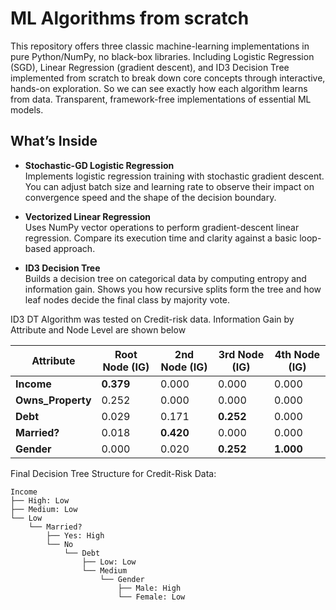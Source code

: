 # ML Algorithms from scratch

This repository offers three classic machine-learning implementations in pure Python/NumPy, no black-box libraries. Including Logistic Regression (SGD), Linear Regression (gradient descent), and ID3 Decision Tree implemented from scratch to break down core concepts through interactive, hands-on exploration. So we can see exactly how each algorithm learns from data. Transparent, framework-free implementations of essential ML models.

## What’s Inside

- **Stochastic-GD Logistic Regression**  
  Implements logistic regression training with stochastic gradient descent. You can adjust batch size and learning rate to observe their impact on convergence speed and the shape of the decision boundary.
  
- **Vectorized Linear Regression**  
  Uses NumPy vector operations to perform gradient-descent linear regression. Compare its execution time and clarity against a basic loop-based approach.
  
- **ID3 Decision Tree**  
  Builds a decision tree on categorical data by computing entropy and information gain. Shows you how recursive splits form the tree and how leaf nodes decide the final class by majority vote.

ID3 DT Algorithm was tested on Credit-risk data. Information Gain by Attribute and Node Level are shown below   

| **Attribute**      | **Root Node (IG)** | **2nd Node (IG)** | **3rd Node (IG)** | **4th Node (IG)** |
| ------------------ | ------------------ | ----------------- | ----------------- | ----------------- |
| **Income**         | **0.379**          | 0.000             | 0.000             | 0.000             |
| **Owns\_Property** | 0.252              | 0.000             | 0.000             | 0.000             |
| **Debt**           | 0.029              | 0.171             | **0.252**         | 0.000             |
| **Married?**       | 0.018              | **0.420**         | 0.000             | 0.000             |
| **Gender**         | 0.000              | 0.020             | **0.252**         | **1.000**         |

Final Decision Tree Structure for Credit-Risk Data:    

```
Income
├── High: Low
├── Medium: Low
└── Low
    └── Married?
        ├── Yes: High
        └── No
            └── Debt
                ├── Low: Low
                └── Medium
                    └── Gender
                        ├── Male: High
                        └── Female: Low
```
